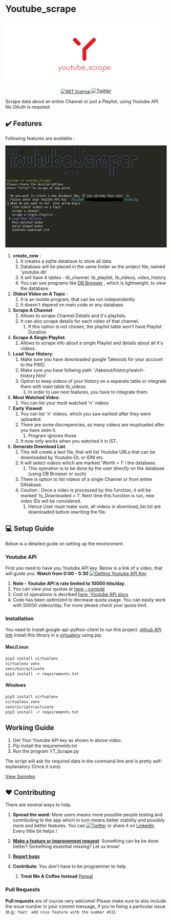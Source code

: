 # Youtube_scrape

<img src="https://github.com/CriticalHunter/Youtube_Scraper/blob/master/Assets/title.jpg" >
<p align="center" style="text-align: center;">
<a href="https://lbesson.mit-license.org">
  <img alt="MIT license"
       src="https://img.shields.io/badge/License-MIT-blue.svg?style=flat-square"
       align="center">
<a href="https://twitter.com/intent/tweet?text=Wow:&url=https%3A%2F%2Fgithub.com%2FCriticalHunter%2FYoutube_stats.git"><img alt="Twitter" src="https://img.shields.io/twitter/url?style=social&url=https%3A%2F%2Fgithub.com%2FCriticalHunter%2FYoutube_Scraper.git"></a>

Scrape data about an entire Channel or just a Playlist, using Youtube API. No OAuth is required.

## :heavy_check_mark: Features

Following features are available :

![CLI](/Assets/example_0.0.jpg)

1. **create_new** :
   1. It creates a sqlite database to store all data.
   2. Database will be placed in the same folder as the project file, named 'youtube.db'
   3. It will have 4 tables - tb_channel, tb_playlist, tb_videos, video_history
   4. You can use programs like [DB Browser](https://sqlitebrowser.org) , which is lightweight, to view the database.
2. **Oldest Video on A Topic** :
   1. It is an isolate program, that can be run independently.
   2. It doesn't depend on main code or any database.
3. **Scrape A Channel**:
   1. Allows to scrape Channel Details and it's playlists.
   2. It can also scrape details for each video of that channel.
      1. If this option is not chosen, the playlist table won't have Playlist Duration.
4. **Scrape A Single Playlist**:
   1. Allows to scrape info about a single Playlist and details about all it's videos.
5. **Load Your History**:
   1. Make sure you have downloaded google Takeouts for your account to the PWD.
   2. Make sure you have follwing path './takeout/history/watch-history.html'
   3. Option to keep videos of your history on a separate table or integrate them with main table tb_videos
      1. In order to use next features, you have to integrate them.
6. **Most Watched Video**:
   1. You can list your most watched 'n' videos
7. **Early Viewed**:
   1. You can list 'n' videos, which you saw earliest after they were uploaded.
   2. There are some discrepencies, as many videos are reuploaded after you have seen it.
      1. Program ignores those
   3. It now only works when you watched it in IST.
8. **Generate Download List**:
   1. This will create a text file, that will list Youtube URLs that can be downloaded by Youtube-DL or IDM etc.
   2. It will select videos which are marked 'Worth = 1' i the database.
      1. This operation is to be done by the user directly on the database (using DB Browser or such)
   3. There is option to list videos of a single Channel or from entire DAtabase.
   4. *Caution* : Once a video is processed by this function, it will be marked 'Is_Downloaded = 1'. Next time this function is run, new video IDs will be considered.
      1. Hence User must make sure, all videos in *download_list.txt* are downloaded before rewriting the file.

## :computer: Setup Guide

Below is a detailed guide on setting up the environment.

### Youtube API

First you need to have you Youtube API key. Below is a link of a video, that will guide you. **Watch from 0:00 - 5:30**
[![Getting Youtube API Key](https://img.youtube.com/vi/th5_9woFJmk/0.jpg)](https://www.youtube.com/watch?v=th5_9woFJmk)

1. **Note - Youtube API is rate limited to 10000 hits/day.**
2. You can view your quotas at [here - console](https://console.cloud.google.com/iam-admin/quotas)
3. Cost of operations is decribed [here -Youtube API docs](https://developers.google.com/youtube/v3/docs)
4. Code has been optimized to decrease quota usage. You can easily work with 50000 videos/day. For more please check your quota limit.

### Installation

You need to install google-api-python-client to run this project. [github API link](https://github.com/googleapis/google-api-python-client)
Install this library in a [virtualenv](https://virtualenv.pypa.io/en/latest/) using pip.

#### Mac/Linux

```
pip3 install virtualenv
virtualenv venv
venv/bin/activate
pip3 install -r requirements.txt
```

#### Windows

```
pip3 install virtualenv
virtualenv venv
venv\Scripts\activate
pip3 install -r requirements.txt
```

## Working Guide

1. Get Your Youtube API key as shown in above video.
2. Pip install the requirements.txt
3. Run the program YT_Scrape.py

The script will ask for required data in the command line and is pretty self-explanatory (Once it runs)

[View Samples](/Samples.md)

## :hearts: Contributing

There are several ways to help.

1. **Spread the word:** More users means more possible people testing and contributing to the app which in turn means better stability and possibly more and better features. You can [![Twitter](https://img.shields.io/twitter/url?style=social&url=https%3A%2F%2Fgithub.com%2FCriticalHunter%2FYoutube_Scraper.git)](https://twitter.com/intent/tweet?text=Wow:&url=https%3A%2F%2Fgithub.com%2FCriticalHunter%2FYoutube_stats.git) or share it on [LinkedIn](http://www.linkedin.com/shareArticle?mini=true&url=https://github.com/CriticalHunter/Youtube_Scraper.git). Every little bit helps !
2. **[Make a feature or improvement request](https://github.com/CriticalHunter/Youtube_Scraper/issues/new)**: Something can be be done better? Something essential missing? Let us know!
3. **[Report bugs](https://github.com/CriticalHunter/Youtube_Scraper/issues/new)**
4. **Contribute**: You don't have to be programmer to help.

   1. **Treat Me A Coffee Instead** [Paypal](https://paypal.me/CriticalHunter23)

### Pull Requests

**Pull requests** are of course very welcome! Please make sure to also include the issue number in your commit message, if you're fixing a particular issue (e.g.: `feat: add nice feature with the number #31`).
